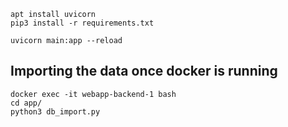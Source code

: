 ```
apt install uvicorn
pip3 install -r requirements.txt
```

```
uvicorn main:app --reload
```

## Importing the data once docker is running

```
docker exec -it webapp-backend-1 bash
cd app/
python3 db_import.py
```
